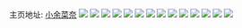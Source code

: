 主页地址: [小余菜奈](https://weibo.com/u/5222074312) 
![](https://wx4.sinaimg.cn/mw2000/005Hpi52ly1h9mqoe6gwcj314p1clqoy.jpg) 
![](https://wx4.sinaimg.cn/mw2000/005Hpi52ly1h9mqp7t81pj31o027ckjm.jpg) 
![](https://wx4.sinaimg.cn/mw2000/005Hpi52ly1h9mqpaiwy6j32c0340hdu.jpg) 
![](https://wx4.sinaimg.cn/mw2000/005Hpi52ly1h9mqpos68zj32c02c0x6q.jpg) 
![](https://wx4.sinaimg.cn/mw2000/005Hpi52ly1h9mqqrv61jj32bx2bxe83.jpg) 
![](https://wx4.sinaimg.cn/mw2000/005Hpi52ly1h9kfvq9vb2j32c031k4qt.jpg) 
![](https://wx4.sinaimg.cn/mw2000/005Hpi52ly1h9kfvxlvwtj30u012atos.jpg) 
![](https://wx4.sinaimg.cn/mw2000/005Hpi52ly1h9kfw84onfj31o01o07wi.jpg) 
![](https://wx4.sinaimg.cn/mw2000/005Hpi52ly1h9irwiippij31hb0u0tmq.jpg) 
![](https://wx4.sinaimg.cn/mw2000/005Hpi52ly1h9ginxzhcoj30u01outth.jpg) 
![](https://wx4.sinaimg.cn/mw2000/005Hpi52ly1h9ff415j78j30u010sdv9.jpg) 
![](https://wx4.sinaimg.cn/mw2000/005Hpi52ly1h9fa5kldnij30u010l7nv.jpg) 
![](https://wx4.sinaimg.cn/mw2000/005Hpi52ly1h9f2z0bmchj30u014047m.jpg) 
![](https://wx4.sinaimg.cn/mw2000/005Hpi52ly1h9adlraopjj30u00yuqcs.jpg) 
